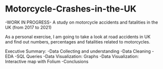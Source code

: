 # Motorcycle-Crashes-in-the-UK
-WORK IN PROGRESS- A study on motorcycle accidents and fatalities in the UK (from 2017 to 2021)

As a personal exercise, I am going to take a look at road accidents in UK and find out numbers, percentages and fatalities related to motorcycles.

Executive Summary: 
-Data Collecting and understanding 
-Data Cleaning 
-EDA 
-SQL Queries
-Data Visualization: Graphs
-Data Visualization: Interactive map with Folium 
-Conclusions
